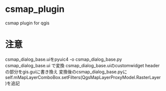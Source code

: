 # csmap_plugin
csmap plugin for qgis

# 注意
csmap_dialog_base.uiをpyuic4 -o csmap_dialog_base.py csmap_dialog_base.ui
 で変換
csmap_dialog_base.uiのcustomwidget headerの部分をgis.guiに書き換え
変換後のcsmap_dialog_base.pyにself.mMapLayerComboBox.setFilters(QgsMapLayerProxyModel.RasterLayer)を追記
